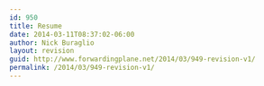 ```yaml
---
id: 950
title: Resume
date: 2014-03-11T08:37:02-06:00
author: Nick Buraglio
layout: revision
guid: http://www.forwardingplane.net/2014/03/949-revision-v1/
permalink: /2014/03/949-revision-v1/
---
```

